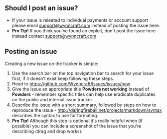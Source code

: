 ## Should I post an issue?
* If your issue is releated to individual payments or account support please email support@wynncraft.com instead of posting the issue here.
* __Pro Tip!__ If you think you've found an exploit, don't post the issue here instead contact support@wynncraft.com 

## Posting an issue
Creating a new issue on the tracker is simple:

1. Use the search bar on the top navigation bar to search for your issue first, if it doesn't exist keep following these steps.
2. Head to https://github.com/Wynncraft/Issues/issues/new
3. Give the issue an appropriate title __Powders not working__ instead of __Powders__ - remember specific titles can help use eradicate duplicates on the public and internal issue tracker.
4. Describe the issue with a short summary, followed by steps on how to reproduce the issue - http://daringfireball.net/projects/markdown/syntax describes the syntax to use for formating. 
5. __Pro Tip!__ Although this step is optional it's really helpful when (if possible) you can include a screenshot of the issue that you're describing (drag and drop works).
